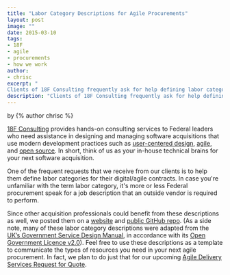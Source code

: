 ```yaml
---
title: "Labor Category Descriptions for Agile Procurements"
layout: post
image: ""
date: 2015-03-10
tags:
- 18F
- agile
- procurements
- how we work
author:
- chrisc
excerpt: "
Clients of 18F Consulting frequently ask for help defining labor categories for agile contracts. We’ve published these definitions in a public GitHub repo so other acquisition professionals can benefit from them, too. Read on for more details."
description: "Clients of 18F Consulting frequently ask for help defining labor categories for agile contracts. We’ve published these definitions in a public GitHub repo so other acquisition professionals can benefit from them, too. Read on for more details."
---
```


<p class="authors">
  by {% author chrisc %}
</p>

[18F Consulting](https://18f.gsa.gov/consulting/) provides hands-on consulting services to Federal leaders who need assistance in designing and managing software acquisitions that use modern development practices such as [user-centered design](https://18f.gsa.gov/2014/09/25/design-studio-onrr/), [agile](https://18f.gsa.gov/2015/02/11/a-story-of-an-agile-workshop/), and [open source](https://18f.gsa.gov/2014/11/26/how-to-use-more-open-source/). In short, think of us as your in-house technical brains for your next software acquisition.

One of the frequent requests that we receive from our clients is to help them define labor categories for their digital/agile contracts. In case you're unfamiliar with the term labor category, it's more or less Federal procurement speak for a job description that an outside vendor is required to perform.

Since other acquisition professionals could benefit from these descriptions as well, we posted them on a [website](https://pages.18f.gov/agile-labor-categories/) and [public GitHub repo](https://github.com/18F/agile-labor-categories). (As a side note, many of these labor category descriptions were adapted from the [UK’s Government Service Design Manual](https://www.gov.uk/service-manual), in accordance with its [Open Government Licence v2.0](http://www.nationalarchives.gov.uk/doc/open-government-licence/version/2/)). Feel free to use these descriptions as a template to communicate the types of resources you need in your next agile procurement. In fact, we plan to do just that for our upcoming [Agile Delivery Services Request for Quote](https://18f.gsa.gov/2015/01/08/creating-a-federal-marketplace-for-agile-delivery-services/).
